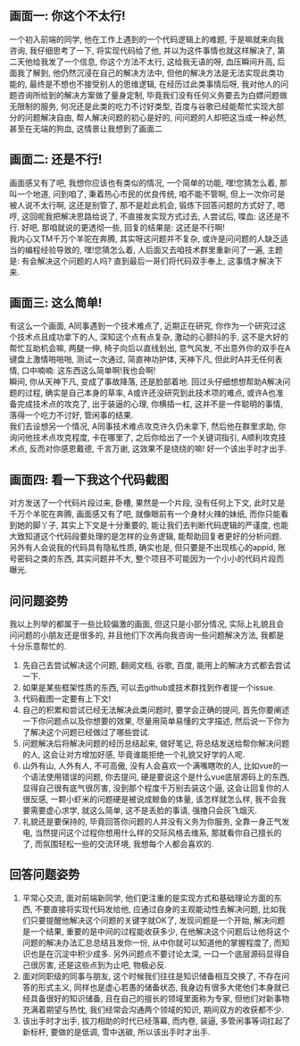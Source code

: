 ## 画面一: 你这个不太行!
一个初入前端的同学, 他在工作上遇到的一个代码逻辑上的难题, 于是嘛就来向我咨询, 我仔细思考了一下, 将实现代码给了他, 并以为这件事情也就这样解决了, 第二天他给我发了一个信息, 你这个方法不太行, 这给我无语的呀, 血压瞬间升高, 后面我了解到, 他仍然沉浸在自己的解决方法中, 但他的解决方法是无法实现此类功能的, 最终是不想也不接受别人的思维逻辑, 在经历过此类事情后呀, 我对他人的问题咨询所给到的解决方案做了量身定制, 毕竟我们没有任何义务要去为白嫖问题做无限制的服务, 何况还是此类的吃力不讨好类型, 百度与谷歌已经能帮忙实现大部分的问题解决自由, 帮人解决问题的初心是好的, 问问题的人却把这当成一种必然, 甚至在无端的狗血, 这情景让我想到了画面二
## 画面二: 还是不行!
画面感又有了吧, 我想你应该也有类似的情况, 一个简单的功能, 嘿!您猜怎么着, 那叫一个地道, 问到咱了, 秉着热心市民的优良传统, 咱不能不管啊, 但上一次你可是被人说不太行啊, 这还是别管了, 那不是趁此机会, 锻炼下回答问题的方式好了, 嗯哼, 这回呢我把解决思路给说了, 不直接发实现方式过去, 人尝试后, 喋血: 这还是不行. 好吧, 那咱就说的更透彻一些, 回复的结果是: 这还是不行啊!<br>
我内心又TM千万个羊驼在奔腾, 其实呀这问题并不复杂, 或许是问问题的人缺乏适当的编程经验导致的, 嘿!您猜怎么着, 人后面又去咱技术群里重新问了一遍, 主题是: 有会解决这个问题的人吗? 直到最后一哥们将代码双手奉上, 这事情才解决下来.
## 画面三: 这么简单!
有这么一个画面, A同事遇到一个技术难点了, 近期正在研究, 你作为一个研究过这个技术点且成功拿下的人, 深知这个点有点复杂, 激动的心颤抖的手, 这不是大好的帮忙互助机会嘛, 两腿一伸, 椅子向后以直线划出, 意气风发, 不出意外你的双手在A键盘上激情啪啪啪, 测试一次通过, 简直神功护体, 天神下凡, 但此时A并无任何表情, 口中喃喃: 这东西这么简单啊!我也会啊!<br>
瞬间, 你从天神下凡, 变成了事故降落, 还是脸部着地. 回过头仔细想想帮助A解决问题的过程, 确实是自己本身的草率, A或许还没研究到此技术项的难点, 或许A也准备完成技术点的攻克了, 出于装逼的心理, 你横插一杠, 这并不是一件聪明的事情, 落得一个吃力不讨好, 管闲事的结果. <br>
我们去设想另一个情况, A同事技术难点攻克许久仍未拿下, 然后他在群里求助, 你询问他技术点攻克程度, 卡在哪里了, 之后你给出了一个关键词指引, A顺利攻克技术点, 反而对你感恩戴德, 千言万谢, 这效果不是绕绕的嘛! 好一个该出手时才出手.
## 画面四: 看一下我这个代码截图
对方发送了一个代码片段过来, 卧槽, 果然是一个片段, 没有任何上下文, 此时又是千万个羊驼在奔腾, 画面感又有了吧, 就像眼前有一个身材火辣的妹纸, 而你只能看到她的脚丫子, 其实上下文是十分重要的, 能让我们去判断代码逻辑的严谨度, 也能大致知道这个代码段要处理的是怎样的业务逻辑, 能帮助回复者更好的分析问题.<br>
另外有人会说我的代码具有隐私性质, 确实也是, 但只要是不出现核心的appid, 账号密码之类的东西, 其实问题并不大, 整个项目不可能因为一个小小的代码片段而曝光.
## 问问题姿势
我以上列举的都属于一些比较偏激的画面, 但这只是小部分情况, 实际上礼貌且会问问题的小朋友还是很多的, 并且他们下次再向我咨询一些问题解决方法, 我都是十分乐意帮忙的. <br>
1. 先自己去尝试解决这个问题, 翻阅文档, 谷歌, 百度, 能用上的解决方式都去尝试一下.<br>
2. 如果是某些框架性质的东西, 可以去github或技术群找到作者提一个issue.<br>
3. 代码截图一定要有上下文!
4. 自己的积累和尝试已经无法解决此类问题时, 要学会正确的提问, 首先你要阐述一下你问题点以及你想要的效果, 尽量用简单易懂的文字描述, 然后说一下你为了解决这个问题已经做过了哪些尝试.
5. 问题解决后将解决问题的经历总结起来, 做好笔记, 将总结发送给帮你解决问题的人, 这会让对方增加好感, 毕竟谁能拒绝一个礼貌又好学的人呢.
6. 山外有山, 人外有人, 不可高傲, 没有人会喜欢一个满嘴瞎吹的人, 比如vue的一个语法使用错误的问题, 你去提问, 硬是要说这个是什么vue底层源码上的东西, 显得自己很有底气很厉害, 没到那个程度千万别去装这个逼, 这会让回复你的人很反感, 一颗小虾米的问题硬是被说成鲸鱼的体量, 该怎样就怎么样, 我不会我要需要虚心求学, 就这么简单, 这不是丢脸的事请, 强撸只会灰飞烟灭.
7. 礼貌还是要保持的, 毕竟回答你问题的人并没有义务为你服务, 全靠一身正气发电, 当然提问这个过程你想用什么样的交际风格去维系, 那就看你自己擅长的了, 而氛围轻松一些的交流环境, 我想每个人都会喜欢的.
## 回答问题姿势
1. 平常心交流, 面对前端新同学, 他们更注重的是实现方式和基础理论方面的东西, 不要直接将实现代码发给他, 应通过自身的主观能动性去解决问题, 比如我们只要提醒他解决这个问题的关键字就OK了, 发现问题是一个开始, 解决问题是一个结果, 重要的是中间的过程能收获多少, 在他解决这个问题后让他将这个问题的解决办法汇总总结且发你一份, 从中你就可以知道他的掌握程度了, 而知识也是在沉淀中积少成多. 另外问题点不要讨论太深, 一口一个底层源码显得自己很厉害, 还是这些点到为止吧, 物极必反.
2. 面对同职级的同事与朋友, 这个时候我们往往是知识储备相互交换了, 不存在问答的形式主义, 同样也是虚心若愚的储备状态, 我身边有很多大佬他们本身就已经具备很好的知识储备, 且在自己的擅长的领域里面称为专家, 但他们对新事物充满着期望与热忱, 我们经常会沟通两个领域的知识, 期间双方的收获都不少.
3. 该出手时才出手, 拔刀相助的时代已经落幕, 而内卷, 装逼, 多管闲事等词扛起了新标杆, 要做的是低调, 雪中送碳, 所以该出手时才出手.
